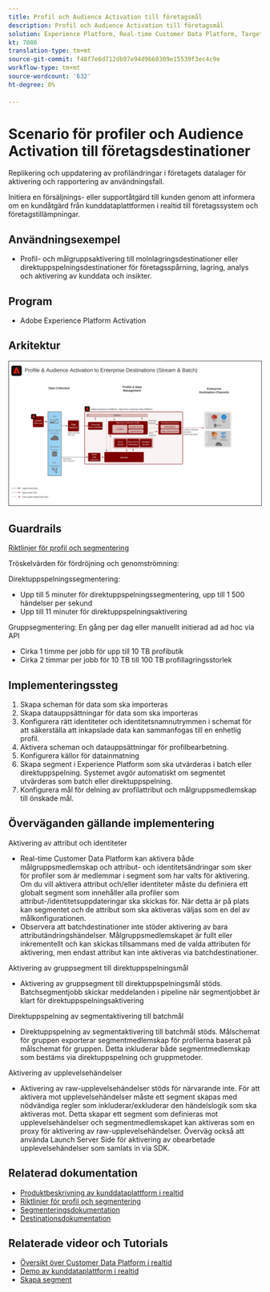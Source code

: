 ```yaml
---
title: Profil och Audience Activation till företagsmål
description: Profil och Audience Activation till företagsmål
solution: Experience Platform, Real-time Customer Data Platform, Target, Audience Manager, Analytics, Experience Cloud Services, Data Collection
kt: 7086
translation-type: tm+mt
source-git-commit: f48f7e6d712db97e94d9b60309e15539f3ec4c9e
workflow-type: tm+mt
source-wordcount: '632'
ht-degree: 0%

---
```



# Scenario för profiler och Audience Activation till företagsdestinationer

Replikering och uppdatering av profiländringar i företagets datalager för aktivering och rapportering av användningsfall.

Initiera en försäljnings- eller supportåtgärd till kunden genom att informera om en kundåtgärd från kunddataplattformen i realtid till företagssystem och företagstillämpningar.

## Användningsexempel

* Profil- och målgruppsaktivering till molnlagringsdestinationer eller direktuppspelningsdestinationer för företagsspårning, lagring, analys och aktivering av kunddata och insikter.

## Program

* Adobe Experience Platform Activation

## Arkitektur

<img src="assets/enterprise_destination.svg" alt="Referensarkitektur för Enterprise Activation Scenario" style="border:1px solid #4a4a4a" />

## Guardrails

[Riktlinjer för profil och segmentering](https://experienceleague.adobe.com/docs/experience-platform/profile/guardrails.html?lang=en)

Tröskelvärden för fördröjning och genomströmning:

Direktuppspelningssegmentering:

* Upp till 5 minuter för direktuppspelningssegmentering, upp till 1 500 händelser per sekund
* Upp till 11 minuter för direktuppspelningsaktivering

Gruppsegmentering:
En gång per dag eller manuellt initierad ad ad hoc via API

* Cirka 1 timme per jobb för upp till 10 TB profibutik
* Cirka 2 timmar per jobb för 10 TB till 100 TB profillagringsstorlek

## Implementeringssteg

1. Skapa scheman för data som ska importeras
1. Skapa datauppsättningar för data som ska importeras
1. Konfigurera rätt identiteter och identitetsnamnutrymmen i schemat för att säkerställa att inkapslade data kan sammanfogas till en enhetlig profil.
1. Aktivera scheman och datauppsättningar för profilbearbetning.
1. Konfigurera källor för datainmatning
1. Skapa segment i Experience Platform som ska utvärderas i batch eller direktuppspelning. Systemet avgör automatiskt om segmentet utvärderas som batch eller direktuppspelning.
1. Konfigurera mål för delning av profilattribut och målgruppsmedlemskap till önskade mål.

## Överväganden gällande implementering

Aktivering av attribut och identiteter

* Real-time Customer Data Platform kan aktivera både målgruppsmedlemskap och attribut- och identitetsändringar som sker för profiler som är medlemmar i segment som har valts för aktivering. Om du vill aktivera attribut och/eller identiteter måste du definiera ett globalt segment som innehåller alla profiler som attribut-/identitetsuppdateringar ska skickas för. När detta är på plats kan segmentet och de attribut som ska aktiveras väljas som en del av målkonfigurationen.
* Observera att batchdestinationer inte stöder aktivering av bara attributändringshändelser. Målgruppsmedlemskapet är fullt eller inkrementellt och kan skickas tillsammans med de valda attributen för aktivering, men endast attribut kan inte aktiveras via batchdestinationer.

Aktivering av gruppsegment till direktuppspelningsmål

* Aktivering av gruppsegment till direktuppspelningsmål stöds. Batchsegmentjobb skickar meddelanden i pipeline när segmentjobbet är klart för direktuppspelningsaktivering

Direktuppspelning av segmentaktivering till batchmål

* Direktuppspelning av segmentaktivering till batchmål stöds. Målschemat för gruppen exporterar segmentmedlemskap för profilerna baserat på målschemat för gruppen. Detta inkluderar både segmentmedlemskap som bestäms via direktuppspelning och gruppmetoder.

Aktivering av upplevelsehändelser

* Aktivering av raw-upplevelsehändelser stöds för närvarande inte. För att aktivera mot upplevelsehändelser måste ett segment skapas med nödvändiga regler som inkluderar/exkluderar den händelslogik som ska aktiveras mot. Detta skapar ett segment som definieras mot upplevelsehändelser och segmentmedlemskapet kan aktiveras som en proxy för aktivering av raw-upplevelsehändelser. Överväg också att använda Launch Server Side för aktivering av obearbetade upplevelsehändelser som samlats in via SDK.

## Relaterad dokumentation

* [Produktbeskrivning av kunddataplattform i realtid](https://helpx.adobe.com/legal/product-descriptions/real-time-customer-data-platform.html)
* [Riktlinjer för profil och segmentering](https://experienceleague.adobe.com/docs/experience-platform/profile/guardrails.html?lang=en)
* [Segmenteringsdokumentation](https://experienceleague.adobe.com/docs/experience-platform/segmentation/api/streaming-segmentation.html)
* [Destinationsdokumentation](https://experienceleague.adobe.com/docs/experience-platform/destinations/catalog/overview.html)

## Relaterade videor och Tutorials

* [Översikt över Customer Data Platform i realtid](https://experienceleague.adobe.com/docs/platform-learn/tutorials/application-services/rtcdp/understanding-the-real-time-customer-data-platform.html)
* [Demo av kunddataplattform i realtid](https://experienceleague.adobe.com/docs/platform-learn/tutorials/application-services/rtcdp/demo.html)
* [Skapa segment](https://experienceleague.adobe.com/docs/platform-learn/tutorials/segments/create-segments.html)